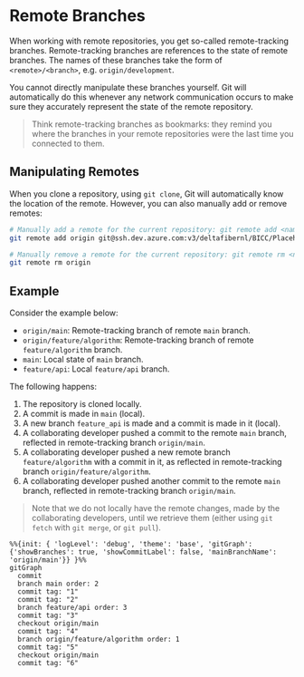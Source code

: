 # Remote Branches

When working with remote repositories, you get so-called remote-tracking branches. Remote-tracking branches are references to the state of remote branches. The names of these branches take the form of `<remote>/<branch>`, e.g. `origin/development`. 

You cannot directly manipulate these branches yourself. Git will automatically do this whenever any network communication occurs to make sure they accurately represent the state of the remote repository.

> Think remote-tracking branches as bookmarks: they remind you where the branches in your remote repositories were the last time you connected to them.

## Manipulating Remotes

When you clone a repository, using `git clone`, Git will automatically know the location of the remote. However, you can also manually add or remove remotes:

```bash
# Manually add a remote for the current repository: git remote add <name> <url>
git remote add origin git@ssh.dev.azure.com:v3/deltafibernl/BICC/Placeholder

# Manually remove a remote for the current repository: git remote rm <name>
git remote rm origin
```
## Example

Consider the example below:

- `origin/main`: Remote-tracking branch of remote `main` branch.
- `origin/feature/algorithm`: Remote-tracking branch of remote `feature/algorithm` branch.
- `main`: Local state of `main` branch.
- `feature/api`: Local `feature/api` branch.

The following happens:

1. The repository is cloned locally.
2. A commit is made in `main` (local).
3. A new branch `feature_api` is made and a commit is made in it (local).
4. A collaborating developer pushed a commit to the remote `main` branch, reflected in remote-tracking branch `origin/main`.
5. A collaborating developer pushed a new remote branch `feature/algorithm` with a commit in it, as reflected in remote-tracking branch `origin/feature/algorithm`.
6. A collaborating developer pushed another commit to the remote `main` branch, reflected in remote-tracking branch `origin/main`.

> Note that we do not locally have the remote changes, made by the collaborating developers, until we retrieve them (either using `git fetch` with `git merge`, or `git pull`).

```mermaid
%%{init: { 'logLevel': 'debug', 'theme': 'base', 'gitGraph': {'showBranches': true, 'showCommitLabel': false, 'mainBranchName': 'origin/main'}} }%%
gitGraph
  commit
  branch main order: 2
  commit tag: "1"
  commit tag: "2"
  branch feature/api order: 3
  commit tag: "3"
  checkout origin/main
  commit tag: "4"
  branch origin/feature/algorithm order: 1
  commit tag: "5"
  checkout origin/main
  commit tag: "6"
```